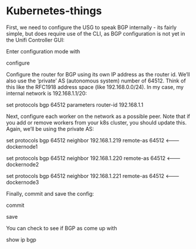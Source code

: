 # Kubernetes-things


First, we need to configure the USG to speak BGP internally - its fairly simple, but does require use of the CLI, as BGP configuration is not yet in the Unifi Controller GUI:

Enter configuration mode with 


configure


Configure the router for BGP using its own IP address as the router id. We’ll also use the ‘private’ AS (autonomous system) number of 64512. Think of this like the RFC1918 address space (like 192.168.0.0/24). In my case, my internal network is 192.168.1.1/20:


set protocols bgp 64512 parameters router-id 192.168.1.1


Next, configure each worker on the network as a possible peer. Note that if you add or remove workers from your k8s cluster, you should update this. Again, we’ll be using the private AS:


set protocols bgp 64512 neighbor 192.168.1.219 remote-as 64512  <--- dockernode1

set protocols bgp 64512 neighbor 192.168.1.220 remote-as 64512  <--- dockernode2

set protocols bgp 64512 neighbor 192.168.1.221 remote-as 64512  <--- dockernode3


Finally, commit and save the config:


commit

save


You can check to see if BGP as come up with 


show ip bgp
